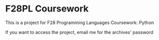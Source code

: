 # F28PL Coursework
This is a project for F28 Programming Languages Coursework: Python

If you want to access the project, email me for the archives' password
